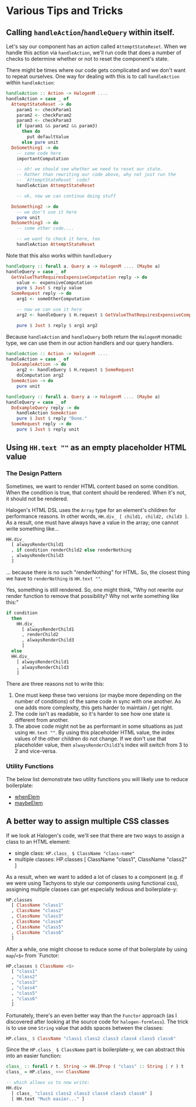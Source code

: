 # Various Tips and Tricks

## Calling `handleAction`/`handleQuery` within itself.

Let's say our component has an action called `AttemptStateReset`. When we handle this action via `handleAction`, we'll run code that does a number of checks to determine whether or not to reset the component's state.

There might be times where our code gets complicated and we don't want to repeat ourselves. One way for dealing with this is to call `handleAction` within `handleAction`:

```purescript
handleAction :: Action -> HalogenM ....
handleAction = case _ of
  AttemptStateReset -> do
    param1 <- checkParam1
    param2 <- checkParam2
    param3 <- checkParam3
    if (param1 && param2 && param3)
      then do
        put defaultValue
      else pure unit
  DoSomething1 -> do
    -- some code here
    importantComputation

    -- oh! we should see whether we need to reset our state.
    -- Rather than rewriting our code above, why not just run the
    -- `AttemptStateReset` code?
    handleAction AttemptStateReset

    -- ok, now we can continue doing stuff

  DoSomething2 -> do
    -- we don't use it here
    pure unit
  DoSomething3 -> do
    -- some other code....

    -- we want to check it here, too
    handleAction AttemptStateReset
```

Note that this also works within `handleQuery`
```purescript
handleQuery :: forall a. Query a -> HalogenM .... (Maybe a)
handleQuery = case _ of
  GetValueThatRequiresExpensiveComputation reply -> do
    value <- expensiveComputation
    pure $ Just $ reply value
  SomeRequest reply -> do
    arg1 <- someOtherComputation

    -- now we can use it here
    arg2 <- handleQuery $ H.request $ GetValueThatRequiresExpensiveComputation

    pure $ Just $ reply $ arg1 arg2
```
Because `handleAction` and `handleQuery` both return the `HalogenM` monadic type, we can use them in our action handlers and our query handlers.

```purescript
handleAction :: Action -> HalogenM ....
handleAction = case _ of
  DoExampleAction -> do
    arg2 <- handleQuery $ H.request $ SomeRequest
    doComputation arg2
  SomeAction -> do
    pure unit

handleQuery :: forall a. Query a -> HalogenM .... (Maybe a)
handleQuery = case _ of
  DoExampleQuery reply -> do
    handleAction SomeAction
    pure $ Just $ reply "Done."
  SomeRequest reply -> do
    pure $ Just $ reply unit
```

## Using `HH.text ""` as an empty placeholder HTML value

### The Design Pattern

Sometimes, we want to render HTML content based on some condition. When the condition is true, that content should be rendered. When it's not, it should not be rendered.

Halogen's HTML DSL uses the `Array` type for an element's children for performance reasons. In other words, `HH.div_ [ child1, child2, child3 ]`. As a result, one must have always have a value in the array; one cannot write something like...
```purescript
HH.div_
  [ alwaysRenderChild1
  , if condition renderChild2 else renderNothing
  , alwaysRenderChild3
  ]
```
... because there is no such "renderNothing" for HTML. So, the closest thing we have to `renderNothing` is `HH.text ""`.

Yes, something is still rendered. So, one might think, "Why not rewrite our render function to remove that possibility? Why not write something like this:"
```purescript
if condition
  then
    HH.div_
      [ alwaysRenderChild1
      , renderChild2
      , alwaysRenderChild3
      ]
  else
  HH.div_
    [ alwaysRenderChild1
    , alwaysRenderChild3
    ]
```
There are three reasons not to write this:
1. One must keep these two versions (or maybe more depending on the number of conditions) of the same code in sync with one another. As one adds more complexity, this gets harder to maintain / get right.
2. The code isn't as readable, so it's harder to see how one state is different from another.
3. The above code might not be as performant in some situations as just using `HH.text ""`. By using this placeholder HTML value, the index values of the other children do not change. If we don't use that placeholder value, then `alwaysRenderChild3`'s index will switch from 3 to 2 and vice-versa.

### Utility Functions

The below list demonstrate two utility functions you will likely use to reduce boilerplate:
- [whenElem](https://github.com/thomashoneyman/purescript-halogen-realworld/blob/v1.0.0/src/Component/HTML/Utils.purs#L27-L31)
- [maybeElem](https://github.com/thomashoneyman/purescript-halogen-realworld/blob/v1.0.0/src/Component/HTML/Utils.purs#L21-L25)

## A better way to assign multiple CSS classes

If we look at Halogen's code, we'll see that there are two ways to assign a class to an HTML element:
- single class: `HP.class_ $ ClassName "class-name"`
- multiple classes: HP.classes [ ClassName "class1", ClassName "class2" ]

As a result, when we want to added a lot of clases to a component (e.g. if we were using Tachyons to style our components using functional css), assigning multiple classes can get especially tedious and boilerplate-y:
```purescript
HP.classes
  [ ClassName "class1"
  , ClassName "class2"
  , ClassName "class3"
  , ClassName "class4"
  , ClassName "class5"
  , ClassName "class6"
  ]
```
After a while, one might choose to reduce some of that boilerplate by using `map`/`<$>` from `Functor:
```purescript
HP.classes $ ClassName <$>
  [ "class1"
  , "class2"
  , "class3"
  , "class4"
  , "class5"
  , "class6"
  ]
```
Fortunately, there's an even better way than the `Functor` approach (as I discovered after looking at the source code for `halogen-formless`). The trick is to use one `String` value that adds spaces between the classes:
```purescript
HP.class_ $ ClassName "class1 class2 class3 class4 class5 class6"
```
Since the `HP.class_ $ ClassName` part is boilerplate-y, we can abstract this into an easier function:
```purescript
class_ :: forall r t. String -> HH.IProp ( "class" :: String | r ) t
class_ = HP.class_ <<< ClassName

-- which allows us to now write:
HH.div
  [ class_ "class1 class2 class3 class4 class5 class6" ]
  [ HH.text "Much easier..." ]
```
